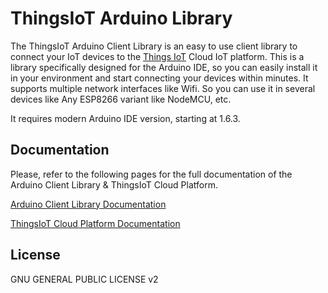 # ThingsIoT Arduino Library

The ThingsIoT Arduino Client Library is an easy to use client library to connect your IoT devices to the 
[Things IoT](https://things-iot.siddhesh.me "ThingsIoT Cloud Platform") Cloud IoT platform. This is a library specifically designed for the Arduino IDE, so you can easily install it in your environment and start connecting your devices within minutes. It supports multiple network interfaces like Wifi. So you can use it in several devices like Any ESP8266 variant like NodeMCU, etc.

It requires modern Arduino IDE version, starting at 1.6.3.

## Documentation

Please, refer to the following pages for the full documentation of the Arduino Client Library & ThingsIoT Cloud Platform.

[Arduino Client Library Documentation](https://things-iot.siddhesh.me/arduino-docs)

[ThingsIoT Cloud Platform Documentation](https://things-iot.siddhesh.me/cloud-docs)

## License
GNU GENERAL PUBLIC LICENSE v2
